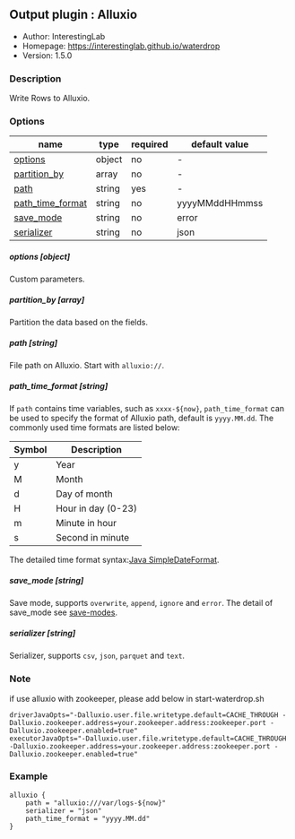 ## Output plugin : Alluxio

* Author: InterestingLab
* Homepage: https://interestinglab.github.io/waterdrop
* Version: 1.5.0

### Description

Write Rows to Alluxio.

### Options

| name | type | required | default value |
| --- | --- | --- | --- |
| [options](#options-object) | object | no | - |
| [partition_by](#partition_by-array) | array | no | - |
| [path](#path-string) | string | yes | - |
| [path_time_format](#path_time_format-string) | string | no | yyyyMMddHHmmss |
| [save_mode](#save_mode-string) | string | no | error |
| [serializer](#serializer-string) | string | no | json |

##### options [object]

Custom parameters.

##### partition_by [array]

Partition the data based on the fields.

##### path [string]

File path on Alluxio. Start with `alluxio://`.

##### path_time_format [string]

If `path` contains time variables, such as `xxxx-${now}`, `path_time_format` can be used to specify the format of Alluxio path, default is `yyyy.MM.dd`. The commonly used time formats are listed below:


| Symbol | Description |
| --- | --- |
| y | Year |
| M | Month |
| d | Day of month |
| H | Hour in day (0-23) |
| m | Minute in hour |
| s | Second in minute |

The detailed time format syntax:[Java SimpleDateFormat](https://docs.oracle.com/javase/tutorial/i18n/format/simpleDateFormat.html).

##### save_mode [string]

Save mode, supports `overwrite`, `append`, `ignore` and `error`. The detail of save_mode see [save-modes](http://spark.apache.org/docs/2.2.0/sql-programming-guide.html#save-modes).

##### serializer [string]

Serializer, supports `csv`, `json`, `parquet` and `text`.

### Note 
if use alluxio with zookeeper, please add below in start-waterdrop.sh

```
driverJavaOpts="-Dalluxio.user.file.writetype.default=CACHE_THROUGH -Dalluxio.zookeeper.address=your.zookeeper.address:zookeeper.port -Dalluxio.zookeeper.enabled=true"
executorJavaOpts="-Dalluxio.user.file.writetype.default=CACHE_THROUGH -Dalluxio.zookeeper.address=your.zookeeper.address:zookeeper.port -Dalluxio.zookeeper.enabled=true"
```

### Example

```
alluxio {
    path = "alluxio:///var/logs-${now}"
    serializer = "json"
    path_time_format = "yyyy.MM.dd"
}
```
